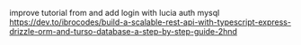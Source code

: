 improve tutorial from and add login with lucia auth mysql
https://dev.to/ibrocodes/build-a-scalable-rest-api-with-typescript-express-drizzle-orm-and-turso-database-a-step-by-step-guide-2hnd